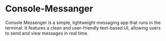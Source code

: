 # Console-Messanger
Console Messenger is a simple, lightweight messaging app that runs in the terminal. It features a clean and user-friendly text-based UI, allowing users to send and view messages in real time.
